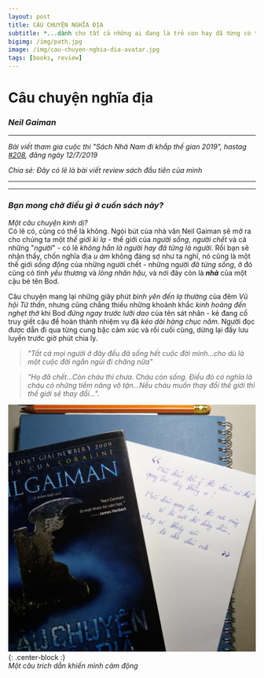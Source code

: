 ```yaml
---
layout: post
title: CÂU CHUYỆN NGHĨA ĐỊA
subtitle: *...dành cho tất cả những ai đang là trẻ con hay đã từng có thời là trẻ con.*
bigimg: /img/path.jpg
image: /img/cau-chuyen-nghia-dia-avatar.jpg
tags: [books, review]
---
```

# Câu chuyện nghĩa địa   
### _Neil Gaiman_ 

***

_Bài viết tham gia cuộc thi "Sách Nhã Nam đi khắp thế gian 2019", hastag [#208](https://www.facebook.com/nhanampublishing/photos/a.10157337393554085/10157365491564085/?type=3),
đăng ngày 12/7/2019_

_Chia sẻ: Đây có lẽ là bài viết review sách đầu tiên của mình_

***
***

### _Bạn mong chờ điều gì ở cuốn sách này?_   
*Một câu chuyện kinh dị?*  
Có lẽ có, cũng có thể là không. Ngòi bút của nhà văn Neil Gaiman sẽ mở ra cho chúng ta một *thế giới kì lạ* - thế giới của *người sống*,
*người chết* và cả những "*người*" - có lẽ *không hẳn là người hay đã từng là người*.
Rồi bạn sẽ nhận thấy, chốn nghĩa địa *u ám* không đáng sợ như ta nghĩ, 
nó cũng là một thế giới *sống động* của những người chết - những người *đã từng sống*,
ở đó cũng có *tình yêu thương* và *lòng nhân hậu*, và nơi đây còn là **_nhà_** của một cậu bé tên Bod. 

Câu chuyện mang lại những giây phút *bình yên đến lạ thường* của đêm *Vũ hội Tử thần*, 
nhưng cũng chẳng thiếu những khoảnh khắc *kinh hoàng đến nghẹt thở*
khi Bod *đứng ngay trước lưỡi dao* của tên sát nhân - kẻ đang cố truy giết cậu để hoàn thành nhiệm vụ
đã *kéo dài hàng chục năm*. Người đọc được dẫn đi qua từng cung bậc cảm xúc và rồi cuối cùng, 
dừng lại đầy lưu luyến trước giờ phút chia ly.

>*"Tất cả mọi người ở đây đều đã sống hết cuộc đời mình...cho dù là một cuộc đời ngắn ngủi đi chăng nữa"* 

>*"Họ đã chết...Còn cháu thì chưa. Cháu còn sống.*
>*Điều đó có nghĩa là cháu có những tiềm năng vô tận...Nếu cháu muốn thay đổi thế giới thì thế giới sẽ thay đổi...".*

![Cuốn sách và 1 câu trích dẫn](/img/cau-chuyen-nghia-dia.jpg "Câu trích dẫn yêu thích của mình"){: .center-block :}   
_Một câu trích dẫn khiến mình cảm động_
